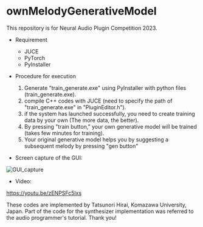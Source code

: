 # ownMelodyGenerativeModel

This repository is for Neural Audio Plugin Competition 2023.

- Requirement
  - JUCE
  - PyTorch
  - PyInstaller

- Procedure for execution
  1. Generate "train_generate.exe" using PyInstaller with python files (train_generate.exe).
  2. compile C++ codes with JUCE (need to specify the path of "train_generate.exe" in "PluginEditor.h").
  3. if the system has launched successfully, you need to create training data by your own (The more data, the better).
  4. By pressing "train button," your own generative model will be trained (takes few minutes for training).
  5. Your original generative model helps you by suggesting a subsequent melody by pressing "gen button"


- Screen capture of the GUI:


![GUI_capture](https://user-images.githubusercontent.com/3185518/225596122-a8c30f61-961e-43d1-8ca2-0171472278da.png)



- Video: 

https://youtu.be/zENPSFc5lxs



These codes are implemented by Tatsunori Hirai, Komazawa University, Japan.
Part of the code for the synthesizer implementation was referred to the audio programmer's tutorial.
Thank you!
